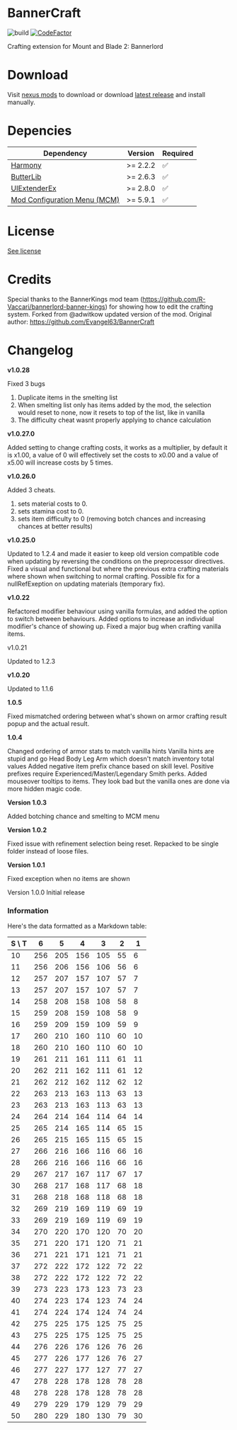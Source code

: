 # BannerCraft

![build](https://github.com/6135/Bannerlord.BannerCraft/actions/workflows/build.yml/badge.svg?event=push)
[![CodeFactor](https://www.codefactor.io/repository/github/6135/bannerlord.bannercraft/badge)](https://www.codefactor.io/repository/github/6135/bannerlord.bannercraft)

Crafting extension for Mount and Blade 2: Bannerlord

# Download

Visit [nexus mods](https://www.nexusmods.com/mountandblade2bannerlord/mods/5932) to download or download [latest release](https://github.com/6135/Bannerlord.BannerCraft/releases/latest) and install manually. 

# Depencies 


| Dependency                   | Version  | Required |
|------------------------------|----------|----------|
| [Harmony](https://www.nexusmods.com/mountandblade2bannerlord/mods/2006)                      | >= 2.2.2 | ✅        |
| [ButterLib](https://www.nexusmods.com/mountandblade2bannerlord/mods/2018)                    | >= 2.6.3 | ✅        |
| [UIExtenderEx](https://www.nexusmods.com/mountandblade2bannerlord/mods/2102)                 | >= 2.8.0 | ✅        |
| [Mod Configuration Menu (MCM)](https://www.nexusmods.com/mountandblade2bannerlord/mods/612) | >= 5.9.1 | ✅        |


# License

[See license](https://github.com/6135/Bannerlord.BannerCraft/blob/master/LICENSE)

# Credits
Special thanks to the BannerKings mod team (https://github.com/R-Vaccari/bannerlord-banner-kings) for showing how to edit the crafting system.
Forked from @adwitkow updated version of the mod.
Original author: https://github.com/Evangel63/BannerCraft

# Changelog

**v1.0.28**

Fixed 3 bugs

1) Duplicate items in the smelting list
2) When smelting list only has items added by the mod, the selection would reset to none, now it resets to top of the list, like in vanilla
3) The difficulty cheat wasnt properly applying to chance calculation

**v1.0.27.0**

Added setting to change crafting costs, it works as a multiplier, by default it is x1.00, a value of 0 will effectively set the costs to x0.00 and a value of x5.00 will increase costs by 5 times.

**v1.0.26.0**

Added 3 cheats. 

1) sets material costs to 0. 
2) sets stamina cost to 0.
3) sets item difficulty to 0 (removing botch chances and increasing chances at better results)

**v1.0.25.0**

Updated to 1.2.4 and made it easier to keep old version compatible code when updating by reversing the conditions on the preprocessor directives. Fixed a visual and functional but where the previous extra crafting materials where shown when switching to normal crafting. Possible fix for a nullRefExeption on updating materials (temporary fix).

**v1.0.22**

Refactored modifier behaviour using vanilla formulas, and added the option to switch between behaviours. Added options to increase an individual modifier's chance of showing up. Fixed a major bug when crafting vanilla items.

v1.0.21

Updated to 1.2.3

**v1.0.20**

Updated to 1.1.6

**1.0.5**

Fixed mismatched ordering between what's shown on armor crafting result popup and the actual result.

**1.0.4**

Changed ordering of armor stats to match vanilla hints
Vanilla hints are stupid and go Head Body Leg Arm which doesn't match inventory total values
Added negative item prefix chance based on skill level. Positive prefixes require Experienced/Master/Legendary Smith perks.
Added mouseover tooltips to items. They look bad but the vanilla ones are done via more hidden magic code.

**Version 1.0.3**

Added botching chance and smelting to MCM menu

**Version 1.0.2**

Fixed issue with refinement selection being reset. Repacked to be single folder instead of loose files.

**Version 1.0.1**

Fixed exception when no items are shown

Version 1.0.0
Initial release

### Information

Here's the data formatted as a Markdown table:

| S \ T | 6   | 5   | 4   | 3   | 2   | 1   |
|-------|-----|-----|-----|-----|-----|-----|
| 10    | 256 | 205 | 156 | 105 | 55  | 6   |
| 11    | 256 | 206 | 156 | 106 | 56  | 6   |
| 12    | 257 | 207 | 157 | 107 | 57  | 7   |
| 13    | 257 | 207 | 157 | 107 | 57  | 7   |
| 14    | 258 | 208 | 158 | 108 | 58  | 8   |
| 15    | 259 | 208 | 159 | 108 | 58  | 9   |
| 16    | 259 | 209 | 159 | 109 | 59  | 9   |
| 17    | 260 | 210 | 160 | 110 | 60  | 10  |
| 18    | 260 | 210 | 160 | 110 | 60  | 10  |
| 19    | 261 | 211 | 161 | 111 | 61  | 11  |
| 20    | 262 | 211 | 162 | 111 | 61  | 12  |
| 21    | 262 | 212 | 162 | 112 | 62  | 12  |
| 22    | 263 | 213 | 163 | 113 | 63  | 13  |
| 23    | 263 | 213 | 163 | 113 | 63  | 13  |
| 24    | 264 | 214 | 164 | 114 | 64  | 14  |
| 25    | 265 | 214 | 165 | 114 | 65  | 15  |
| 26    | 265 | 215 | 165 | 115 | 65  | 15  |
| 27    | 266 | 216 | 166 | 116 | 66  | 16  |
| 28    | 266 | 216 | 166 | 116 | 66  | 16  |
| 29    | 267 | 217 | 167 | 117 | 67  | 17  |
| 30    | 268 | 217 | 168 | 117 | 68  | 18  |
| 31    | 268 | 218 | 168 | 118 | 68  | 18  |
| 32    | 269 | 219 | 169 | 119 | 69  | 19  |
| 33    | 269 | 219 | 169 | 119 | 69  | 19  |
| 34    | 270 | 220 | 170 | 120 | 70  | 20  |
| 35    | 271 | 220 | 171 | 120 | 71  | 21  |
| 36    | 271 | 221 | 171 | 121 | 71  | 21  |
| 37    | 272 | 222 | 172 | 122 | 72  | 22  |
| 38    | 272 | 222 | 172 | 122 | 72  | 22  |
| 39    | 273 | 223 | 173 | 123 | 73  | 23  |
| 40    | 274 | 223 | 174 | 123 | 74  | 24  |
| 41    | 274 | 224 | 174 | 124 | 74  | 24  |
| 42    | 275 | 225 | 175 | 125 | 75  | 25  |
| 43    | 275 | 225 | 175 | 125 | 75  | 25  |
| 44    | 276 | 226 | 176 | 126 | 76  | 26  |
| 45    | 277 | 226 | 177 | 126 | 76  | 27  |
| 46    | 277 | 227 | 177 | 127 | 77  | 27  |
| 47    | 278 | 228 | 178 | 128 | 78  | 28  |
| 48    | 278 | 228 | 178 | 128 | 78  | 28  |
| 49    | 279 | 229 | 179 | 129 | 79  | 29  |
| 50    | 280 | 229 | 180 | 130 | 79  | 30  |
